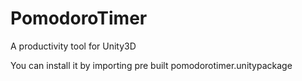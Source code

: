 # PomodoroTimer
A productivity tool for Unity3D

You can install it by importing pre built pomodorotimer.unitypackage
